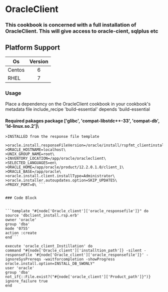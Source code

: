 # OracleClient



### **This cookbook is concerned with a full installation of OracleClient. This will give access to oracle-cient, sqlplus etc**

## **Platform Support**

| Os            | Version       | 
| ------------- |:-------------:| 
| Centos        | 6             | 
| RHEL          | 7             | 



### Usage

Place a dependency on the OracleClient cookbook in your cookbook's metadata file include_recipe 'build-essential' depends 'build-essential

#### Required pakages package ['glibc', 'compat-libstdc++-33', 'compat-db', 'ld-linux.so.2']\
```
>INSTALLED from the response file template

>oracle.install.responseFileVersion=/oracle/install/rspfmt_clientinstall_response_schema_v12.1.0\
>ORACLE_HOSTNAME=localhost\
>UNIX_GROUP_NAME=root\
>INVENTORY_LOCATION=/app/oracle/oracleclient\
>SELECTED_LANGUAGES=en\
>ORACLE_HOME=/app/oracle/product/12.2.0.1.0/client_1\
>ORACLE_BASE=/app/oracle\
>oracle.install.client.installType=Administrator\
>oracle.installer.autoupdates.option=SKIP_UPDATES\
>PROXY_PORT=0\ ```


### Code Block


```template "#{node['Oracle_client']['oracle_responsefile']}" do
source 'dbclient_install.rsp.erb'
owner 'oracle'
group 'dba'
mode '0755'
action :create
end```

execute 'oracle_client_Instillation' do
command "#{node['Oracle_client']['installtion_path']} -silent -responseFile '#{node['Oracle_client']['oracle_responsefile']}' -ignoreSysPrereqs -waitforcompletion -showProgress oracle.install.option=INSTALL_DB_SWONLY"
user 'oracle'
group 'dba'
not_if{::File.exist?("#{node['oracle_client']['Product_path']}")}
ignore_failure true
end
